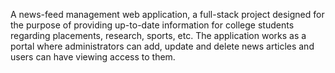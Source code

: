 A news-feed management web application, a full-stack project designed for the purpose of providing up-to-date information for college students regarding placements, research, sports, etc. The application works as a portal where administrators can add, update and delete news articles and users can have viewing access to them.
